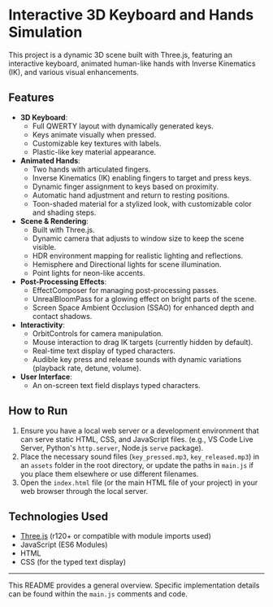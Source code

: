 # Interactive 3D Keyboard and Hands Simulation

This project is a dynamic 3D scene built with Three.js, featuring an interactive keyboard, animated human-like hands with Inverse Kinematics (IK), and various visual enhancements.

## Features

*   **3D Keyboard**:
    *   Full QWERTY layout with dynamically generated keys.
    *   Keys animate visually when pressed.
    *   Customizable key textures with labels.
    *   Plastic-like key material appearance.
*   **Animated Hands**:
    *   Two hands with articulated fingers.
    *   Inverse Kinematics (IK) enabling fingers to target and press keys.
    *   Dynamic finger assignment to keys based on proximity.
    *   Automatic hand adjustment and return to resting positions.
    *   Toon-shaded material for a stylized look, with customizable color and shading steps.
*   **Scene & Rendering**:
    *   Built with Three.js.
    *   Dynamic camera that adjusts to window size to keep the scene visible.
    *   HDR environment mapping for realistic lighting and reflections.
    *   Hemisphere and Directional lights for scene illumination.
    *   Point lights for neon-like accents.
*   **Post-Processing Effects**:
    *   EffectComposer for managing post-processing passes.
    *   UnrealBloomPass for a glowing effect on bright parts of the scene.
    *   Screen Space Ambient Occlusion (SSAO) for enhanced depth and contact shadows.
*   **Interactivity**:
    *   OrbitControls for camera manipulation.
    *   Mouse interaction to drag IK targets (currently hidden by default).
    *   Real-time text display of typed characters.
    *   Audible key press and release sounds with dynamic variations (playback rate, detune, volume).
*   **User Interface**:
    *   An on-screen text field displays typed characters.

## How to Run

1.  Ensure you have a local web server or a development environment that can serve static HTML, CSS, and JavaScript files. (e.g., VS Code Live Server, Python's `http.server`, Node.js `serve` package).
2.  Place the necessary sound files (`key_pressed.mp3`, `key_released.mp3`) in an `assets` folder in the root directory, or update the paths in `main.js` if you place them elsewhere or use different filenames.
3.  Open the `index.html` file (or the main HTML file of your project) in your web browser through the local server.

## Technologies Used

*   [Three.js](https://threejs.org/) (r120+ or compatible with module imports used)
*   JavaScript (ES6 Modules)
*   HTML
*   CSS (for the typed text display)

---

This README provides a general overview. Specific implementation details can be found within the `main.js` comments and code. 